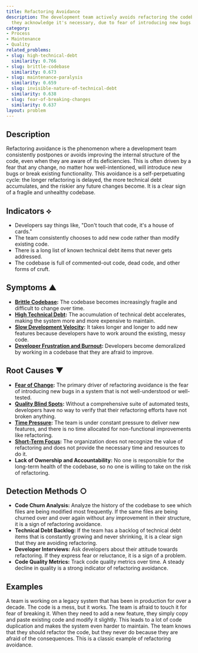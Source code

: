 ```yaml
---
title: Refactoring Avoidance
description: The development team actively avoids refactoring the codebase, even when
  they acknowledge it's necessary, due to fear of introducing new bugs.
category:
- Process
- Maintenance
- Quality
related_problems:
- slug: high-technical-debt
  similarity: 0.766
- slug: brittle-codebase
  similarity: 0.673
- slug: maintenance-paralysis
  similarity: 0.659
- slug: invisible-nature-of-technical-debt
  similarity: 0.638
- slug: fear-of-breaking-changes
  similarity: 0.637
layout: problem
---
```


## Description
Refactoring avoidance is the phenomenon where a development team consistently postpones or avoids improving the internal structure of the code, even when they are aware of its deficiencies. This is often driven by a fear that any change, no matter how well-intentioned, will introduce new bugs or break existing functionality. This avoidance is a self-perpetuating cycle: the longer refactoring is delayed, the more technical debt accumulates, and the riskier any future changes become. It is a clear sign of a fragile and unhealthy codebase.

## Indicators ⟡
- Developers say things like, "Don't touch that code, it's a house of cards."
- The team consistently chooses to add new code rather than modify existing code.
- There is a long list of known technical debt items that never gets addressed.
- The codebase is full of commented-out code, dead code, and other forms of cruft.

## Symptoms ▲
- **[Brittle Codebase](brittle-codebase.md):** The codebase becomes increasingly fragile and difficult to change over time.
- **[High Technical Debt](high-technical-debt.md):** The accumulation of technical debt accelerates, making the system more and more expensive to maintain.
- **[Slow Development Velocity](slow-development-velocity.md):** It takes longer and longer to add new features because developers have to work around the existing, messy code.
- **[Developer Frustration and Burnout](developer-frustration-and-burnout.md):** Developers become demoralized by working in a codebase that they are afraid to improve.

## Root Causes ▼
- **[Fear of Change](fear-of-change.md):** The primary driver of refactoring avoidance is the fear of introducing new bugs in a system that is not well-understood or well-tested.
- **[Quality Blind Spots](quality-blind-spots.md):** Without a comprehensive suite of automated tests, developers have no way to verify that their refactoring efforts have not broken anything.
- **[Time Pressure](time-pressure.md):** The team is under constant pressure to deliver new features, and there is no time allocated for non-functional improvements like refactoring.
- **[Short-Term Focus](short-term-focus.md):** The organization does not recognize the value of refactoring and does not provide the necessary time and resources to do it.
- **Lack of Ownership and Accountability:** No one is responsible for the long-term health of the codebase, so no one is willing to take on the risk of refactoring.

## Detection Methods ○
- **Code Churn Analysis:** Analyze the history of the codebase to see which files are being modified most frequently. If the same files are being churned over and over again without any improvement in their structure, it is a sign of refactoring avoidance.
- **Technical Debt Backlog:** If the team has a backlog of technical debt items that is constantly growing and never shrinking, it is a clear sign that they are avoiding refactoring.
- **Developer Interviews:** Ask developers about their attitude towards refactoring. If they express fear or reluctance, it is a sign of a problem.
- **Code Quality Metrics:** Track code quality metrics over time. A steady decline in quality is a strong indicator of refactoring avoidance.

## Examples
A team is working on a legacy system that has been in production for over a decade. The code is a mess, but it works. The team is afraid to touch it for fear of breaking it. When they need to add a new feature, they simply copy and paste existing code and modify it slightly. This leads to a lot of code duplication and makes the system even harder to maintain. The team knows that they should refactor the code, but they never do because they are afraid of the consequences. This is a classic example of refactoring avoidance.
